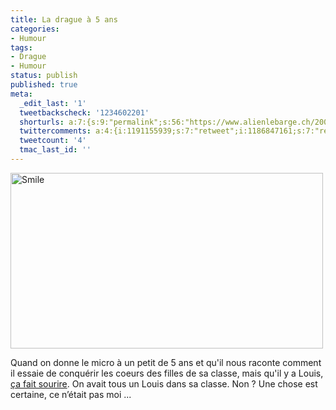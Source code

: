 ```yaml
---
title: La drague à 5 ans
categories:
- Humour
tags:
- Drague
- Humour
status: publish
published: true
meta:
  _edit_last: '1'
  tweetbackscheck: '1234602201'
  shorturls: a:7:{s:9:"permalink";s:56:"https://www.alienlebarge.ch/2008/04/03/la-drague-a-5-ans/";s:7:"tinyurl";s:25:"https://tinyurl.com/cklzyc";s:4:"isgd";s:17:"https://is.gd/iK8r";s:5:"bitly";s:18:"https://bit.ly/YxHH";s:5:"snipr";s:22:"https://snipr.com/bgw5o";s:5:"snurl";s:22:"https://snurl.com/bgw5o";s:7:"snipurl";s:24:"https://snipurl.com/bgw5o";}
  twittercomments: a:4:{i:1191155939;s:7:"retweet";i:1186847161;s:7:"retweet";i:1186678639;s:7:"retweet";i:1186662253;s:7:"retweet";}
  tweetcount: '4'
  tmac_last_id: ''
---
```

<img class="alignnone size-full wp-image-486" title="Smile" src="https://dlgjp9x71cipk.cloudfront.net/2008/04/petitnicolas.png" alt="Smile" width="500" height="281" />

Quand on donne le micro à un petit de 5 ans et qu'il nous raconte comment il essaie de conquérir les coeurs des filles de sa classe, mais qu'il y a Louis, <a title="Il en peu plus" href="https://youtube.com/watch?v=HvqmVPvEodY">ça fait sourire</a>.
On avait tous un Louis dans sa classe. Non ?
Une chose est certaine, ce n’était pas moi ... 

 
